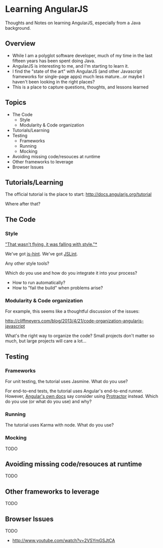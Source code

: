 # Learning AngularJS

Thoughts and Notes on learning AngularJS, especially from a Java background.

## Overview

* While I am a polyglot software developer, much of my time in the last fifteen years has been spent doing Java.
* AngularJS is interesting to me, and I'm starting to learn it.
* I find the "state of the art" with AngularJS (and other Javascript frameworks for single-page apps) much less mature...or maybe I haven't been looking in the right places?
* This is a place to capture questions, thoughts, and lessons learned

## Topics

* The Code
    * Style
    * Modularity & Code organization
* Tutorials/Learning
* Testing
    * Frameworks
    * Running
    * Mocking
* Avoiding missing code/resouces at runtime
* Other frameworks to leverage
* Browser Issues

## Tutorials/Learning

The official tutorial is the place to start: http://docs.angularjs.org/tutorial

Where after that?

## The Code

### Style

["That wasn't flying, it was falling with style."*](http://www.youtube.com/watch?v=DwN6efmhp7E)

We've got [js-hint](http://www.jshint.com/install/). 
We've got [JSLint](http://www.jslint.com).

Any other style tools?

Which do you use and how do you integrate it into your process?

* How to run automatically?
* How to "fail the build" when problems arise?

### Modularity & Code organization

For example, this seems like a thoughtful discussion of the issues:

http://cliffmeyers.com/blog/2013/4/21/code-organization-angularjs-javascript

What's the right way to organize the code? Small projects don't matter so much, but large projects will care a lot...

## Testing

### Frameworks

For unit testing, the tutorial uses Jasmine. What do you use?

For end-to-end tests, the tutorial uses Angular's end-to-end runner. However, [Angular's own docs](http://docs.angularjs.org/guide/dev_guide.e2e-testing) say consider using [Protractor](https://github.com/angular/protractor) instead. Which do you use (or what do you use) and why?

### Running

The tutorial uses Karma with node. What do you use?

### Mocking

TODO

## Avoiding missing code/resouces at runtime

TODO

## Other frameworks to leverage

TODO

## Browser Issues

TODO

* http://www.youtube.com/watch?v=2VSYmGSJtCA
